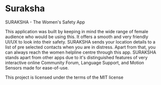 # Suraksha

SURAKSHA - The Women's Safety App

This application was built by keeping in mind the wide range of female audience who would be using this. It offers a smooth and very friendly UI/UX  to look into their safety.
SURAKSHA sends your location details to a list of pre selected contacts when you are in distress. Apart from that, you can always reach the women helpline centre through this app.
SURAKSHA stands apart from other apps due to it's distinguished features of very interactive online Community Forum, Language Support, and Motion Sensors made for ease-of-use.

This project is licensed under the terms of the MIT license




